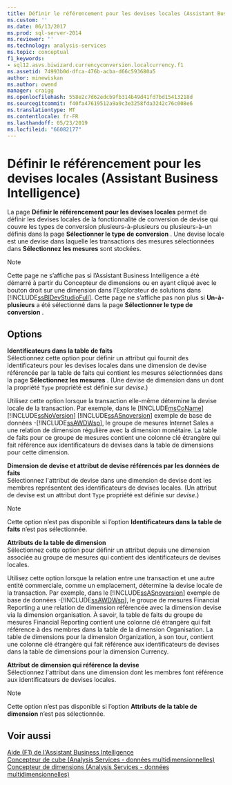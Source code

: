 ```yaml
---
title: Définir le référencement pour les devises locales (Assistant Business Intelligence) | Microsoft Docs
ms.custom: ''
ms.date: 06/13/2017
ms.prod: sql-server-2014
ms.reviewer: ''
ms.technology: analysis-services
ms.topic: conceptual
f1_keywords:
- sql12.asvs.biwizard.currencyconversion.localcurrency.f1
ms.assetid: 74993b0d-dfca-476b-acba-d66c593680a5
author: minewiskan
ms.author: owend
manager: craigg
ms.openlocfilehash: 558e2c7d62edcb9fb314b49d41fd7bd15413218d
ms.sourcegitcommit: f40fa47619512a9a9c3e3258fda3242c76c008e6
ms.translationtype: MT
ms.contentlocale: fr-FR
ms.lasthandoff: 05/23/2019
ms.locfileid: "66082177"
---
```

# <a name="define-local-currency-reference-business-intelligence-wizard"></a>Définir le référencement pour les devises locales (Assistant Business Intelligence)
  La page **Définir le référencement pour les devises locales** permet de définir les devises locales de la fonctionnalité de conversion de devise qui couvre les types de conversion plusieurs-à-plusieurs ou plusieurs-à-un définis dans la page **Sélectionner le type de conversion** . Une devise locale est une devise dans laquelle les transactions des mesures sélectionnées dans **Sélectionnez les mesures** sont stockées.  
  
> [!NOTE]  
>  Cette page ne s’affiche pas si l’Assistant Business Intelligence a été démarré à partir du Concepteur de dimensions ou en ayant cliqué avec le bouton droit sur une dimension dans l’Explorateur de solutions dans [!INCLUDE[ssBIDevStudioFull](../includes/ssbidevstudiofull-md.md)]. Cette page ne s’affiche pas non plus si **Un-à-plusieurs** a été sélectionné dans la page **Sélectionner le type de conversion** .  
  
## <a name="options"></a>Options  
 **Identificateurs dans la table de faits**  
 Sélectionnez cette option pour définir un attribut qui fournit des identificateurs pour les devises locales dans une dimension de devise référencée par la table de faits qui contient les mesures sélectionnées dans la page **Sélectionnez les mesures** . (Une devise de dimension dans un dont la propriété `Type` propriété est définie sur *devise*.)  
  
 Utilisez cette option lorsque la transaction elle-même détermine la devise locale de la transaction. Par exemple, dans le [!INCLUDE[msCoName](../includes/msconame-md.md)] [!INCLUDE[ssNoVersion](../includes/ssnoversion-md.md)] [!INCLUDE[ssASnoversion](../includes/ssasnoversion-md.md)] exemple de base de données -[!INCLUDE[ssAWDWsp](../includes/ssawdwsp-md.md)], le groupe de mesures Internet Sales a une relation de dimension régulière avec la dimension monétaire. La table de faits pour ce groupe de mesures contient une colonne clé étrangère qui fait référence aux identificateurs de devises dans la table de dimensions pour cette dimension.  
  
 **Dimension de devise et attribut de devise référencés par les données de faits**  
 Sélectionnez l'attribut de devise dans une dimension de devise dont les membres représentent des identificateurs de devises locales. (Un attribut de devise est un attribut dont `Type` propriété est définie sur *devise*.)  
  
> [!NOTE]  
>  Cette option n’est pas disponible si l’option **Identificateurs dans la table de faits** n’est pas sélectionnée.  
  
 **Attributs de la table de dimension**  
 Sélectionnez cette option pour définir un attribut depuis une dimension associée au groupe de mesures qui contient des identificateurs de devises locales.  
  
 Utilisez cette option lorsque la relation entre une transaction et une autre entité commerciale, comme un emplacement, détermine la devise locale de la transaction. Par exemple, dans le [!INCLUDE[ssASnoversion](../includes/ssasnoversion-md.md)] exemple de base de données -[!INCLUDE[ssAWDWsp](../includes/ssawdwsp-md.md)], le groupe de mesures Financial Reporting a une relation de dimension référencée avec la dimension devise via la dimension organisation. À savoir, la table de faits du groupe de mesures Financial Reporting contient une colonne clé étrangère qui fait référence à des membres dans la table de la dimension Organisation. La table de dimensions pour la dimension Organization, à son tour, contient une colonne clé étrangère qui fait référence aux identificateurs de devises dans la table de dimensions pour la dimension Currency.  
  
 **Attribut de dimension qui référence la devise**  
 Sélectionnez l'attribut dans une dimension dont les membres font référence aux identificateurs de devises locales.  
  
> [!NOTE]  
>  Cette option n’est pas disponible si l’option **Attributs de la table de dimension** n’est pas sélectionnée.  
  
## <a name="see-also"></a>Voir aussi  
 [Aide (F1) de l'Assistant Business Intelligence](business-intelligence-wizard-f1-help.md)   
 [Concepteur de cube &#40;Analysis Services - données multidimensionnelles&#41;](cube-designer-analysis-services-multidimensional-data.md)   
 [Concepteur de dimensions &#40;Analysis Services - données multidimensionnelles&#41;](dimension-designer-analysis-services-multidimensional-data.md)  
  
  
